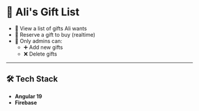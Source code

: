 # 🎁 Ali's Gift List

- 📜 View a list of gifts Ali wants
- 🙋 Reserve a gift to buy (realtime)
- 🔐 Only admins can:
  - ➕ Add new gifts
  - ❌ Delete gifts

---

## 🛠️ Tech Stack

- **Angular 19**
- **Firebase** 

